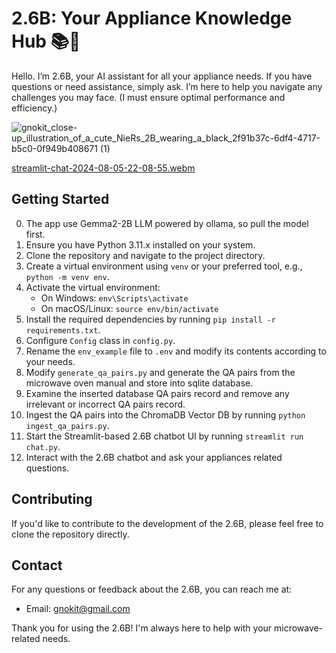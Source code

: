 # 2.6B: Your Appliance Knowledge Hub 📚🔧

Hello. I’m 2.6B, your AI assistant for all your appliance needs.
If you have questions or need assistance, simply ask. I’m here to help you navigate any challenges you may face.
(I must ensure optimal performance and efficiency.)

![gnokit_close-up_illustration_of_a_cute_NieRs_2B_wearing_a_black_2f91b37c-6df4-4717-b5c0-0f949b408671 (1)](https://github.com/user-attachments/assets/ef640da3-5cc9-4f9b-8bb2-a191dadaa921)

[streamlit-chat-2024-08-05-22-08-55.webm](https://github.com/user-attachments/assets/db9b691c-ae43-4e42-b293-1e47e6abdbf5)

## Getting Started
0. The app use Gemma2-2B LLM powered by ollama, so pull the model first.
1. Ensure you have Python 3.11.x installed on your system.
2. Clone the repository and navigate to the project directory.
3. Create a virtual environment using `venv` or your preferred tool, e.g., `python -m venv env`.
4. Activate the virtual environment:
   - On Windows: `env\Scripts\activate`
   - On macOS/Linux: `source env/bin/activate`
5. Install the required dependencies by running `pip install -r requirements.txt`.
6. Configure `Config` class in `config.py`.
7. Rename the `env_example` file to `.env` and modify its contents according to your needs.
8. Modify `generate_qa_pairs.py` and generate the QA pairs from the microwave oven manual and store into sqlite database.
9. Examine the inserted database QA pairs record and remove any irrelevant or incorrect QA pairs record.
10. Ingest the QA pairs into the ChromaDB Vector DB by running `python ingest_qa_pairs.py`.
11. Start the Streamlit-based 2.6B chatbot UI by running `streamlit run chat.py`.
12. Interact with the 2.6B chatbot and ask your appliances related questions.

## Contributing

If you'd like to contribute to the development of the 2.6B, please feel free to clone the repository directly.

## Contact

For any questions or feedback about the 2.6B, you can reach me at:

- Email: gnokit@gmail.com

Thank you for using the 2.6B! I'm always here to help with your microwave-related needs.
